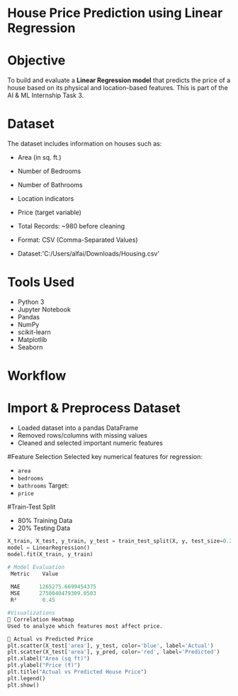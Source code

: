 # House Price Prediction using Linear Regression

# Objective
To build and evaluate a **Linear Regression model** that predicts the price of a house based on its physical and location-based features. This is part of the AI & ML Internship Task 3.

# Dataset
The dataset includes information on houses such as:
- Area (in sq. ft.)
- Number of Bedrooms
- Number of Bathrooms
- Location indicators
- Price (target variable)

-  Total Records: ~980 before cleaning
-  Format: CSV (Comma-Separated Values)
-  Dataset:'C:/Users/alfai/Downloads/Housing.csv'
  
# Tools Used
- Python 3
- Jupyter Notebook
- Pandas
- NumPy
- scikit-learn
- Matplotlib
- Seaborn

# Workflow
# Import & Preprocess Dataset
- Loaded dataset into a pandas DataFrame
- Removed rows/columns with missing values
- Cleaned and selected important numeric features

#Feature Selection
Selected key numerical features for regression:
- `area`
- `bedrooms`
- `bathrooms`
Target:
- `price`

#Train-Test Split
- 80% Training Data
- 20% Testing Data
```python
X_train, X_test, y_train, y_test = train_test_split(X, y, test_size=0.2, random_state=42)
model = LinearRegression()
model.fit(X_train, y_train)

# Model Evaluation
 Metric    Value        
 
 MAE      1265275.6699454375  
 MSE      2750040479309.0503
 R²        0.45

#Visualizations
🔸 Correlation Heatmap
Used to analyze which features most affect price.

🔸 Actual vs Predicted Price
plt.scatter(X_test['area'], y_test, color='blue', label='Actual')
plt.scatter(X_test['area'], y_pred, color='red', label='Predicted')
plt.xlabel("Area (sq ft)")
plt.ylabel("Price (₹)")
plt.title("Actual vs Predicted House Price")
plt.legend()
plt.show()
      

